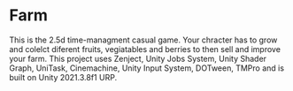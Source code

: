 # Farm
This is the 2.5d time-managment casual game. Your chracter has to grow and colelct diferent fruits, vegiatables and berries to then sell and improve your farm.
This project uses Zenject, Unity Jobs System, Unity Shader Graph, UniTask, Cinemachine, Unity Input System, DOTween, TMPro and is built on Unity 2021.3.8f1 URP.
